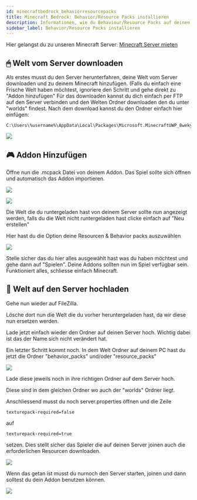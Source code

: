 ```yaml
---
id: minecraftbedrock_behaviorresourcepacks
title: Minecraft Bedrock: Behavior/Resource Packs installieren
description: Informationen, wie du Behaviour/Resource Packs auf deinen Minecraft Bedrock Server von ZAP-Hosting installieren kannst - ZAP-Hosting.com Dokumentationen
sidebar_label: Behavior/Resource Packs installieren
---
```


Hier gelangst du zu unseren Minecraft Server: [Minecraft Server mieten](https://zap-hosting.com/minecraft-server-mieten/)

## 🖱 Welt vom Server downloaden

Als erstes musst du den Server herunterfahren, deine Welt vom Server downloaden und zu deinem Minecraft hinzufügen.
(Falls du einfach eine Frische Welt haben möchtest, ignoriere den Schritt und gehe direkt zu "Addon hinzufügen"
Für das downloaden kannst du dich einfach per FTP auf den Server verbinden und den Welten Ordner downloaden den du unter "worlds" findest.
Nach dem download kannst du den Ordner einfach hier einfügen:

```
C:\Users\%username%\AppData\Local\Packages\Microsoft.MinecraftUWP_8wekyb3d8bbwe\LocalState\games\com.mojang\minecraftWorlds
```

![](https://screensaver01.zap-hosting.com/index.php/s/NzTt3KAAYE75q5c/preview)

## 🎮 Addon Hinzufügen
Öffne nun die .mcpack Datei von deinem Addon. Das Spiel sollte sich öffnen und automatisch das Addon importieren.

![](https://screensaver01.zap-hosting.com/index.php/s/sqArcir3gsEmi5c/preview)

![](https://screensaver01.zap-hosting.com/index.php/s/fkZBGKf3obsEkPk/preview)

Die Welt die du runtergeladen hast von deinem Server sollte nun angezeigt werden, falls du die Welt nicht runtergeladen hast clicke einfach auf "Neu erstellen"

Hier hast du die Option deine Resourcen & Behavior packs auszuwählen

![](https://screensaver01.zap-hosting.com/index.php/s/SzDbFoJQK37okye/preview)

Stelle sicher das du hier alles ausgewählt hast was du haben möchtest und gehe dann auf "Spielen".
Deine Addons sollten nun im Spiel verfügbar sein. Funktioniert alles, schliesse einfach Minecraft.

## 📀 Welt auf den Server hochladen

Gehe nun wieder auf FileZilla.

Lösche dort nun die Welt die du vorher heruntergeladen hast, da wir diese nun ersetzen werden.

Lade jetzt einfach wieder den Ordner auf deinen Server hoch. Wichtig dabei ist das der Name sich nicht verändert hat.

Ein letzter Schritt kommt noch. In dem Welt Ordner auf deinem PC hast du jetzt die Ordner "behavior_packs" und/oder "resource_packs"

![](https://screensaver01.zap-hosting.com/index.php/s/yxCQswKxbGMXCqC/preview)

Lade diese jeweils noch in ihre richtigen Ordner auf dem Server hoch.

Diese sind in dem gleichen Ordner wo auch der "worlds" Ordner liegt.

Anschliessend musst du noch server.properties öffnen und die Zeile

```
texturepack-required=false
```

auf

```
texturepack-required=true
```

setzen. Dies stellt sicher das Spieler die auf deinen Server joinen auch die erforderlichen Resourcen downloaden.

![](https://screensaver01.zap-hosting.com/index.php/s/5DWLKKkPgSJSFsE/preview)

Wenn das getan ist musst du nurnoch den Server starten, joinen und dann solltest du dein Addon benutzen können.

![](https://screensaver01.zap-hosting.com/index.php/s/R8FtE4MSB9RognC/preview)
